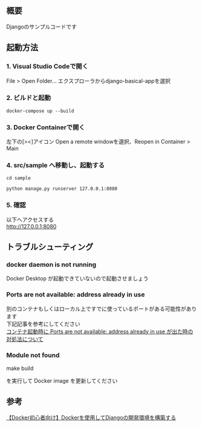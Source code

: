 ## 概要
Djangoのサンプルコードです

## 起動方法

### 1. Visual Studio Codeで開く  
File > Open Folder... エクスプローラからdjango-basical-appを選択

### 2. ビルドと起動  
```
docker-compose up --build
```

### 3. Docker Containerで開く  
左下の[><]アイコン Open a remote windowを選択、Reopen in Container > Main

### 4. src/sample へ移動し、起動する  
```
cd sample

python manage.py runserver 127.0.0.1:8080
```

### 5. 確認  
以下へアクセスする  
http://127.0.0.1:8080

## トラブルシューティング

### docker daemon is not running

Docker Desktop が起動できていないので起動させましょう

### Ports are not available: address already in use

別のコンテナもしくはローカル上ですでに使っているポートがある可能性があります
<br>
下記記事を参考にしてください
<br>
[コンテナ起動時に Ports are not available: address already in use が出た時の対処法について](https://qiita.com/shun198/items/ab6eca4bbe4d065abb8f)

### Module not found

make build

を実行して Docker image を更新してください

## 参考
[【Docker初心者向け】Dockerを使用してDjangoの開発環境を構築する](https://qiita.com/a-im12/items/7f3c8d1212dac3685e77)
